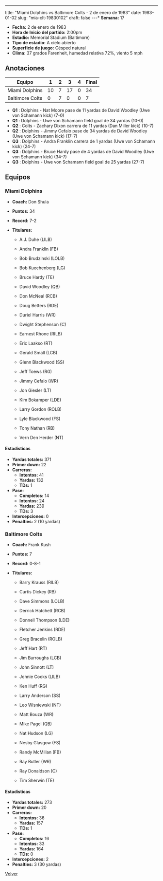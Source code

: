 ---
title: "Miami Dolphins vs Baltimore Colts - 2 de enero de 1983"
date: 1983-01-02
slug: "mia-clt-19830102"
draft: false
---* **Semana:** 17
* **Fecha:** 2 de enero de 1983
* **Hora de Inicio del partido:** 2:00pm
* **Estadio:** Memorial Stadium (Baltimore)
* **Tipo de estadio:** A cielo abierto
* **Superficie de juego:** Césped natural
* **Clima:** 37 grados Farenheit, humedad relativa 72%, viento 5 mph




## Anotaciones
| Equipo | 1 | 2 | 3 | 4 | Final |
|--------|---|---|---|---|-------|
| Miami Dolphins  | 10 | 7 | 17 | 0  | 34 |
| Baltimore Colts  | 0 | 7 | 0 | 0  | 7 |
* **Q1** : Dolphins - Nat Moore pase de 11 yardas de David Woodley (Uwe von Schamann kick) (7-0)
* **Q1** : Dolphins - Uwe von Schamann field goal de 34 yardas (10-0)
* **Q2** : Colts - Zachary Dixon carrera de 11 yardas (Dan Miller kick) (10-7)
* **Q2** : Dolphins - Jimmy Cefalo pase de 34 yardas de David Woodley (Uwe von Schamann kick) (17-7)
* **Q3** : Dolphins - Andra Franklin carrera de 1 yardas (Uwe von Schamann kick) (24-7)
* **Q3** : Dolphins - Bruce Hardy pase de 4 yardas de David Woodley (Uwe von Schamann kick) (34-7)
* **Q3** : Dolphins - Uwe von Schamann field goal de 25 yardas (27-7)


## Equipos


### Miami Dolphins
* **Coach:** Don Shula
* **Puntos:** 34
* **Record:** 7-2
* **Titulares:** 

  * A.J. Duhe (LILB) 

  * Andra Franklin (FB) 

  * Bob Brudzinski (LOLB) 

  * Bob Kuechenberg (LG) 

  * Bruce Hardy (TE) 

  * David Woodley (QB) 

  * Don McNeal (RCB) 

  * Doug Betters (RDE) 

  * Duriel Harris (WR) 

  * Dwight Stephenson (C) 

  * Earnest Rhone (RILB) 

  * Eric Laakso (RT) 

  * Gerald Small (LCB) 

  * Glenn Blackwood (SS) 

  * Jeff Toews (RG) 

  * Jimmy Cefalo (WR) 

  * Jon Giesler (LT) 

  * Kim Bokamper (LDE) 

  * Larry Gordon (ROLB) 

  * Lyle Blackwood (FS) 

  * Tony Nathan (RB) 

  * Vern Den Herder (NT) 

#### Estadísticas
* **Yardas totales:** 371
* **Primer down:** 22
* **Carreras:**
  * **Intentos:** 41
  * **Yardas:** 132
  * **TDs:** 1
* **Pase:**
  * **Completos:** 14
  * **Intentos:** 24
  * **Yardas:** 239
  * **TDs:** 3
* **Intercepciones:** 0
* **Penalties:** 2 (10 yardas)

### Baltimore Colts
* **Coach:** Frank Kush
* **Puntos:** 7
* **Record:** 0-8-1
* **Titulares:** 

  * Barry Krauss (RILB) 

  * Curtis Dickey (RB) 

  * Dave Simmons (LOLB) 

  * Derrick Hatchett (RCB) 

  * Donnell Thompson (LDE) 

  * Fletcher Jenkins (RDE) 

  * Greg Bracelin (ROLB) 

  * Jeff Hart (RT) 

  * Jim Burroughs (LCB) 

  * John Sinnott (LT) 

  * Johnie Cooks (LILB) 

  * Ken Huff (RG) 

  * Larry Anderson (SS) 

  * Leo Wisniewski (NT) 

  * Matt Bouza (WR) 

  * Mike Pagel (QB) 

  * Nat Hudson (LG) 

  * Nesby Glasgow (FS) 

  * Randy McMillan (FB) 

  * Ray Butler (WR) 

  * Ray Donaldson (C) 

  * Tim Sherwin (TE) 

#### Estadísticas
* **Yardas totales:** 273
* **Primer down:** 20
* **Carreras:**
  * **Intentos:** 36
  * **Yardas:** 157
  * **TDs:** 1
* **Pase:**
  * **Completos:** 16
  * **Intentos:** 33
  * **Yardas:** 164
  * **TDs:** 0
* **Intercepciones:** 2
* **Penalties:** 3 (30 yardas)


[Volver](/historia/1982)
